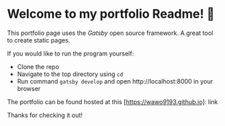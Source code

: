 # Welcome to my portfolio Readme! 🚀

This portfolio page uses the *Gatsby* open source framework. A great tool  
to create static pages.  
  

If you would like to run the program yourself:
- Clone the repo
- Navigate to the top directory using `cd`
- Run command `gatsby develop` and open http://localhost:8000 in your browser

The portfolio can be found hosted at this [https://wawo9193.github.io]: link

Thanks for checking it out!

